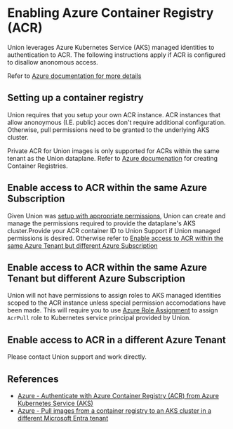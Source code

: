 # Enabling Azure Container Registry (ACR)

Union leverages Azure Kubernetes Service (AKS) managed identities to authentication to ACR.
The following instructions apply if ACR is configured to disallow anonomous access.

Refer to [Azure documentation for more details](https://learn.microsoft.com/en-us/azure/container-registry/authenticate-kubernetes-options)

## Setting up a container registry

Union requires that you setup your own ACR instance. ACR instances that allow anonoymous (I.E. public) acces don't require additional configuration. Otherwise, pull permissions need to be granted to the underlying AKS cluster.

Private ACR for Union images is only supported for ACRs within the same tenant as the Union dataplane. Refer to [Azure documenation](https://learn.microsoft.com/en-us/azure/container-registry/container-registry-get-started-portal?tabs=azure-cli) for creating Container Registries.

## Enable access to ACR within the same Azure Subscription

Given Union was [setup with appropriate permissions](../../data-plane-setup/data-plane-setup-on-azure.md), Union can create and manage the permissions required to provide the dataplane's AKS cluster.Provide your ACR container ID to Union Support if Union managed permissions is desired. Otherwise refer to [Enable access to ACR within the same Azure Tenant but different Azure Subscription](#enable-access-to-acr-within-the-same-azure-tenant-but-different-azure-subscription)

## Enable access to ACR within the same Azure Tenant but different Azure Subscription

Union will not have permissions to assign roles to AKS managed identities scoped to the ACR instance unless special permission accomodations have been made. This will require you to use [Azure Role Assignment](https://learn.microsoft.com/en-us/azure/role-based-access-control/role-assignments-portal) to assign `AcrPull` role to Kubernetes service principal provided by Union.

## Enable access to ACR in a different Azure Tenant

Please contact Union support and work directly.

## References

* [Azure - Authenticate with Azure Container Registry (ACR) from Azure Kubernetes Service (AKS)](https://learn.microsoft.com/en-us/azure/aks/cluster-container-registry-integration?toc=%2Fazure%2Fcontainer-registry%2Ftoc.json&bc=%2Fazure%2Fcontainer-registry%2Fbreadcrumb%2Ftoc.json&tabs=azure-cli)
* [Azure - Pull images from a container registry to an AKS cluster in a different Microsoft Entra tenant](https://learn.microsoft.com/en-us/azure/container-registry/authenticate-aks-cross-tenant)
